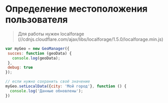 # Определение местоположения пользователя

> Для работы нужен localforage (//cdnjs.cloudflare.com/ajax/libs/localforage/1.5.0/localforage.min.js)

```js
var myGeo = new GeoManager({
 succes: function (geoData) {
   console.log(geoData);
 },
 debug: true
});

// если нужно сохранить своё значение
myGeo.setLocalData({city: 'Мой город'}, function () {
  console.log('Данные обновлены');
})
```
